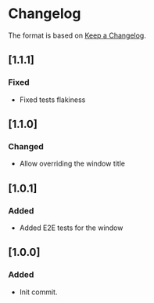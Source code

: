 # Changelog
The format is based on [Keep a Changelog](https://keepachangelog.com/en/1.0.0/).

## [1.1.1]
### Fixed
- Fixed tests flakiness

## [1.1.0]
### Changed
- Allow overriding the window title

## [1.0.1]
### Added
- Added E2E tests for the window

## [1.0.0]
### Added
- Init commit.
